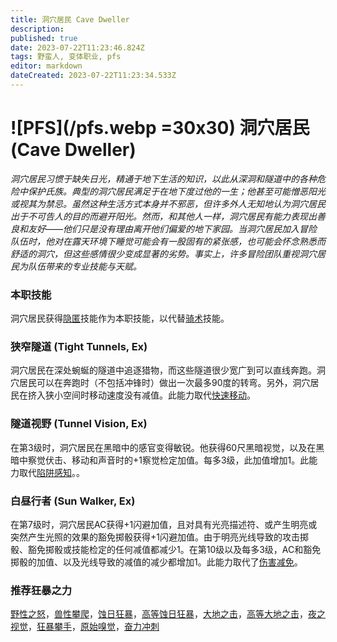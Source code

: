 ```yaml
---
title: 洞穴居民 Cave Dweller
description: 
published: true
date: 2023-07-22T11:23:46.824Z
tags: 野蛮人, 变体职业, pfs
editor: markdown
dateCreated: 2023-07-22T11:23:34.533Z
---
```


# ![PFS](/pfs.webp =30x30) 洞穴居民 (Cave Dweller)
*洞穴居民习惯于缺失日光，精通于地下生活的知识，以此从深洞和隧道中的各种危险中保护氏族。典型的洞穴居民满足于在地下度过他的一生；他甚至可能憎恶阳光或视其为禁忌。虽然这种生活方式本身并不邪恶，但许多外人无知地认为洞穴居民出于不可告人的目的而避开阳光。然而，和其他人一样，洞穴居民有能力表现出善良和友好——他们只是没有理由离开他们偏爱的地下家园。当洞穴居民加入冒险队伍时，他对在露天环境下睡觉可能会有一股固有的紧张感，也可能会怀念熟悉而舒适的洞穴，但这些感情很少变成显著的劣势。事实上，许多冒险团队重视洞穴居民为队伍带来的专业技能与天赋。*

### 本职技能
洞穴居民获得[隐匿](/技能/隐匿)技能作为本职技能，以代替[骑术](/技能/骑术)技能。

### 狭窄隧道 (Tight Tunnels, Ex)
洞穴居民在深处蜿蜒的隧道中追逐猎物，而这些隧道很少宽广到可以直线奔跑。洞穴居民可以在奔跑时（不包括冲锋时）做出一次最多90度的转弯。另外，洞穴居民在挤入狭小空间时移动速度没有减值。此能力取代[快速移动](/野蛮人#快速移动-fast-movement-ex)。

### 隧道视野 (Tunnel Vision, Ex)
在第3级时，洞穴居民在黑暗中的感官变得敏锐。他获得60尺黑暗视觉，以及在黑暗中察觉伏击、移动和声音时的+1察觉检定加值。每多3级，此加值增加1。此能力取代[陷阱感知](/野蛮人#陷阱感知-trap-sense-ex)。。

### 白昼行者 (Sun Walker, Ex)
在第7级时，洞穴居民AC获得+1闪避加值，且对具有光亮描述符、或产生明亮或突然产生光照的效果的豁免掷骰获得+1闪避加值。由于明亮光线导致的攻击掷骰、豁免掷骰或技能检定的任何减值都减少1。在第10级以及每多3级，AC和豁免掷骰的加值、以及光线导致的减值的减少都增加1。此能力取代了[伤害减免](/野蛮人#伤害减免-damage-reduction-ex)。

### 推荐狂暴之力
[野性之怒](/狂暴之力/野性之怒)，[兽性攀爬](/狂暴之力/兽性攀爬)，[蚀日狂暴](/狂暴之力/蚀日狂暴)，[高等蚀日狂暴](/狂暴之力/高等蚀日狂暴)，[大地之击](/狂暴之力/大地之击)，[高等大地之击](/狂暴之力/高等大地之击)，[夜之视觉](/狂暴之力/夜之视觉)，[狂暴攀手](/狂暴之力/狂暴攀手)，[原始嗅觉](/狂暴之力/原始嗅觉)，[奋力冲刺](/狂暴之力/奋力冲刺)